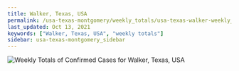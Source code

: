 ```yaml
---
title: Walker, Texas, USA
permalink: /usa-texas-montgomery/weekly_totals/usa-texas-walker-weekly_totals.html
last_updated: Oct 13, 2021
keywords: ["Walker, Texas, USA", "weekly totals"]
sidebar: usa-texas-montgomery_sidebar
---
```


![Weekly Totals of Confirmed Cases for Walker, Texas, USA](/covid_tracker/images/graphs/usa-texas-walker-weekly_totals_graph.png)
